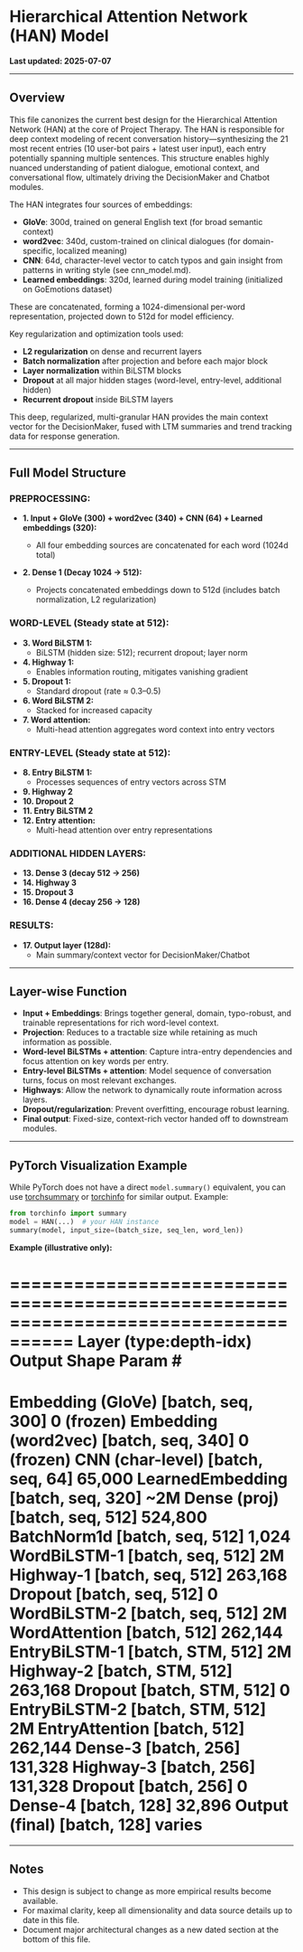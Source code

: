 # Hierarchical Attention Network (HAN) Model

**Last updated: 2025-07-07**

---

## Overview

This file canonizes the current best design for the Hierarchical Attention Network (HAN) at the core of Project Therapy. The HAN is responsible for deep context modeling of recent conversation history—synthesizing the 21 most recent entries (10 user-bot pairs + latest user input), each entry potentially spanning multiple sentences. This structure enables highly nuanced understanding of patient dialogue, emotional context, and conversational flow, ultimately driving the DecisionMaker and Chatbot modules.

The HAN integrates four sources of embeddings:

- **GloVe**: 300d, trained on general English text (for broad semantic context)
- **word2vec**: 340d, custom-trained on clinical dialogues (for domain-specific, localized meaning)
- **CNN**: 64d, character-level vector to catch typos and gain insight from patterns in writing style (see cnn_model.md).
- **Learned embeddings**: 320d, learned during model training (initialized on GoEmotions dataset)

These are concatenated, forming a 1024-dimensional per-word representation, projected down to 512d for model efficiency.

Key regularization and optimization tools used:

- **L2 regularization** on dense and recurrent layers
- **Batch normalization** after projection and before each major block
- **Layer normalization** within BiLSTM blocks
- **Dropout** at all major hidden stages (word-level, entry-level, additional hidden)
- **Recurrent dropout** inside BiLSTM layers

This deep, regularized, multi-granular HAN provides the main context vector for the DecisionMaker, fused with LTM summaries and trend tracking data for response generation.

---

## Full Model Structure

### PREPROCESSING:

- **1. Input + GloVe (300) + word2vec (340) + CNN (64) + Learned embeddings (320):**

  - All four embedding sources are concatenated for each word (1024d total)
- **2. Dense 1 (Decay 1024 → 512):**

  - Projects concatenated embeddings down to 512d (includes batch normalization, L2 regularization)

### WORD-LEVEL (Steady state at 512):

- **3. Word BiLSTM 1:**
  - BiLSTM (hidden size: 512); recurrent dropout; layer norm
- **4. Highway 1:**
  - Enables information routing, mitigates vanishing gradient
- **5. Dropout 1:**
  - Standard dropout (rate ≈ 0.3–0.5)
- **6. Word BiLSTM 2:**
  - Stacked for increased capacity
- **7. Word attention:**
  - Multi-head attention aggregates word context into entry vectors

### ENTRY-LEVEL (Steady state at 512):

- **8. Entry BiLSTM 1:**
  - Processes sequences of entry vectors across STM
- **9. Highway 2**
- **10. Dropout 2**
- **11. Entry BiLSTM 2**
- **12. Entry attention:**
  - Multi-head attention over entry representations

### ADDITIONAL HIDDEN LAYERS:

- **13. Dense 3 (decay 512 → 256)**
- **14. Highway 3**
- **15. Dropout 3**
- **16. Dense 4 (decay 256 → 128)**

### RESULTS:

- **17. Output layer (128d):**
  - Main summary/context vector for DecisionMaker/Chatbot

---

## Layer-wise Function

- **Input + Embeddings**: Brings together general, domain, typo-robust, and trainable representations for rich word-level context.
- **Projection**: Reduces to a tractable size while retaining as much information as possible.
- **Word-level BiLSTMs + attention**: Capture intra-entry dependencies and focus attention on key words per entry.
- **Entry-level BiLSTMs + attention**: Model sequence of conversation turns, focus on most relevant exchanges.
- **Highways**: Allow the network to dynamically route information across layers.
- **Dropout/regularization**: Prevent overfitting, encourage robust learning.
- **Final output**: Fixed-size, context-rich vector handed off to downstream modules.

---

## PyTorch Visualization Example

While PyTorch does not have a direct `model.summary()` equivalent, you can use [torchsummary](https://github.com/sksq96/pytorch-summary) or [torchinfo](https://github.com/TylerYep/torchinfo) for similar output. Example:

```python
from torchinfo import summary
model = HAN(...)  # your HAN instance
summary(model, input_size=(batch_size, seq_len, word_len))
```

**Example (illustrative only):**

====================================================================================
Layer (type:depth-idx)                    Output Shape              Param #
====================================================================================
Embedding (GloVe)                         [batch, seq, 300]         0 (frozen)
Embedding (word2vec)                      [batch, seq, 340]         0 (frozen)
CNN (char-level)                          [batch, seq, 64]          65,000
LearnedEmbedding                          [batch, seq, 320]         ~2M
Dense (proj)                              [batch, seq, 512]         524,800
BatchNorm1d                               [batch, seq, 512]         1,024
WordBiLSTM-1                              [batch, seq, 512]         2M
Highway-1                                 [batch, seq, 512]         263,168
Dropout                                   [batch, seq, 512]         0
WordBiLSTM-2                              [batch, seq, 512]         2M
WordAttention                             [batch, 512]              262,144
EntryBiLSTM-1                             [batch, STM, 512]         2M
Highway-2                                 [batch, STM, 512]         263,168
Dropout                                   [batch, STM, 512]         0
EntryBiLSTM-2                             [batch, STM, 512]         2M
EntryAttention                            [batch, 512]              262,144
Dense-3                                   [batch, 256]              131,328
Highway-3                                 [batch, 256]              131,328
Dropout                                   [batch, 256]              0
Dense-4                                   [batch, 128]              32,896
Output (final)                            [batch, 128]              varies
====================================================================================

---

## Notes

- This design is subject to change as more empirical results become available.
- For maximal clarity, keep all dimensionality and data source details up to date in this file.
- Document major architectural changes as a new dated section at the bottom of this file.
